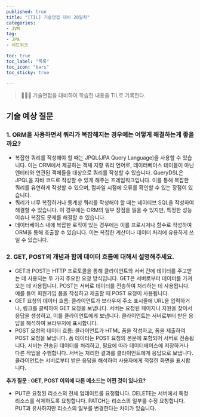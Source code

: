 ```yaml
---
published: true
title: "[TIL] 기술면접 대비 20일차"
categories: 
- JVM
tag:
- JPA
- 네트워크

toc: true
toc_label: "목록"
toc_icon: "bars"
toc_sticky: true

---
```

> 👩🏻‍💻 기술면접을 대비하여 학습한 내용을 TIL로 기록한다.

## 기술 예상 질문
### 1. ORM을 사용하면서 쿼리가 복잡해지는 경우에는 어떻게 해결하는게 좋을까요?
* 복잡한 쿼리를 작성해야 할 때는 JPQL(JPA Query Language)을 사용할 수 있습니다. 이는 ORM에서 제공하는 객체 지향 쿼리 언어로, 데이터베이스 테이블이 아닌 엔티티와 연관된 객체들을 대상으로 쿼리를 작성할 수 있습니다. QueryDSL은 JPQL을 자바 코드로 작성할 수 있게 해주는 프레임워크입니다. 이를 통해 복잡한 쿼리를 유연하게 작성할 수 있으며, 컴파일 시점에 오류를 확인할 수 있는 장점이 있습니다.
* 쿼리가 너무 복잡하거나 통계성 쿼리를 작성해야 할 때는 네이티브 SQL을 작성하여 해결할 수 있습니다. 이 경우에는 ORM의 일부 장점을 잃을 수 있지만, 특정한 성능 이슈나 복잡도 문제를 해결할 수 있습니다.
* 데이터베이스 내에 복잡한 로직이 있는 경우에는 이를 프로시저나 함수로 작성하여 ORM을 통해 호출할 수 있습니다. 이는 복잡한 계산이나 데이터 처리에 유용하게 쓰일 수 있습니다.

### 2. GET, POST의 개념과 함께 데이터 흐름에 대해서 설명해주세요.
* GET과 POST는 HTTP 프로토콜을 통해 클라이언트와 서버 간에 데이터를 주고받는 데 사용되는 두 가지 주요한 요청 방식입니다. GET은 서버로부터 데이터를 가져오는 데 사용됩니다. POST는 서버로 데이터를 전송하여 처리하는 데 사용됩니다. 예를 들어 회원가입 폼을 작성하고 제출할 때 POST 요청이 사용됩니다.
* GET 요청의 데이터 흐름: 클라이언트가 브라우저 주소 표시줄에 URL을 입력하거나, 링크를 클릭하여 GET 요청을 보냅니다. 서버는 요청된 페이지나 자원을 찾아서 응답을 생성하고, 이를 클라이언트에게 보냅니다. 클라이언트는 서버로부터 받은 응답을 해석하여 브라우저에 표시합니다.
* POST 요청의 데이터 흐름: 클라이언트가 HTML 폼을 작성하고, 폼을 제출하여 POST 요청을 보냅니다. 폼 데이터는 POST 요청의 본문에 포함되어 서버로 전송됩니다. 서버는 전송된 데이터를 처리하고, 필요에 따라 데이터베이스에 저장하거나 다른 작업을 수행합니다. 서버는 처리한 결과를 클라이언트에게 응답으로 보냅니다. 클라이언트는 서버로부터 받은 응답을 해석하여 사용자에게 적절한 화면을 표시합니다.

**추가 질문 : GET, POST 이외에 다른 메소드는 어떤 것이 있나요?**
* PUT은 요청된 리소스의 전체 업데이트를 요청합니다. DELETE는 서버에서 특정 리소스를 삭제하도록 요청합니다. PATCH는 리소스의 일부를 수정 요청합니다. PUT과 유사하지만 리소스의 일부를 변경한다는 차이가 있습니다.